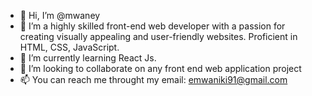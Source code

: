 - 👋 Hi, I’m @mwaney
- 👀 I’m a highly skilled front-end web developer with a passion for creating visually appealing and user-friendly websites. Proficient in HTML, CSS, JavaScript.
- 🌱 I’m currently learning React Js.
- 💞️ I’m looking to collaborate on any front end web application project
- 📫 You can reach me throught my email: emwaniki91@gmail.com

<!---
mwaney/mwaney is a ✨ special ✨ repository because its `README.md` (this file) appears on your GitHub profile.
You can click the Preview link to take a look at your changes.
--->
